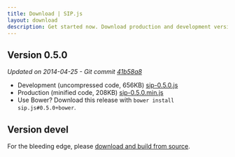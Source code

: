 ```yaml
---
title: Download | SIP.js
layout: download
description: Get started now. Download production and development versions of the SIP.js library.
---
```


## Version 0.5.0

*Updated on 2014-04-25 - Git commit [41b58a8](https://github.com/onsip/SIP.js/commit/41b58a848829d1185e83491ec69dea265ad63138)*

* Development (uncompressed code, 656KB) <a href="/download/sip-0.5.0.js" download="sip-0.5.0.js">sip-0.5.0.js</a>
* Production (minified code, 208KB) <a href="/download/sip-0.5.0.min.js" download="sip-0.5.0.min.js">sip-0.5.0.min.js</a>
* Use Bower? Download this release with `bower install sip.js#0.5.0+bower`.

## Version devel

For the bleeding edge, please [download and build from source](//github.com/onsip/SIP.js).
